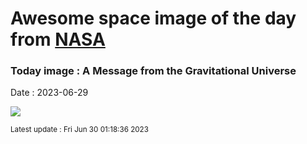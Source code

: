 
# Awesome space image of the day from [NASA](https://api.nasa.gov/)

### Today image : A Message from the Gravitational Universe
Date : 2023-06-29

![](https://apod.nasa.gov/apod/image/2306/Gwb_Nanograv_960_annotated.jpg)

<small>Latest update : Fri Jun 30 01:18:36 2023</small>
        